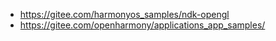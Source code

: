 - https://gitee.com/harmonyos_samples/ndk-opengl
- https://gitee.com/openharmony/applications_app_samples/
